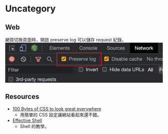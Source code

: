 # Uncategory

## Web

網頁切換頁面時，開啟 preserve log 可以儲存 request 紀錄。
![](assets/web-chrome-preserve-log.png)

## Resources
- [100 Bytes of CSS to look great everywhere](https://www.swyx.io/css-100-bytes)
  - 用簡單的 CSS 設定讓網站看起來還不錯。
- [Effective Shell](https://effective-shell.com/)
  - Shell 的教學。
